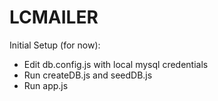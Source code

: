 # LCMAILER

Initial Setup (for now):

- Edit db.config.js with local mysql credentials
- Run createDB.js and seedDB.js
- Run app.js
